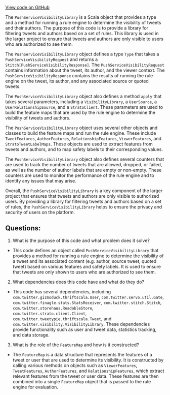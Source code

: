 [View code on GitHub](https://github.com/misbahsy/the-algorithm/visibilitylib/src/main/scala/com/twitter/visibility/interfaces/push_service/PushServiceVisibilityLibrary.scala)

The `PushServiceVisibilityLibrary` is a Scala object that provides a type and a method for running a rule engine to determine the visibility of tweets and their authors. The purpose of this code is to provide a library for filtering tweets and authors based on a set of rules. This library is used in the larger project to ensure that tweets and authors are only visible to users who are authorized to see them.

The `PushServiceVisibilityLibrary` object defines a type `Type` that takes a `PushServiceVisibilityRequest` and returns a `Stitch[PushServiceVisibilityResponse]`. The `PushServiceVisibilityRequest` contains information about the tweet, its author, and the viewer context. The `PushServiceVisibilityResponse` contains the results of running the rule engine on the tweet, its author, and any associated source or quoted tweets.

The `PushServiceVisibilityLibrary` object also defines a method `apply` that takes several parameters, including a `VisibilityLibrary`, a `UserSource`, a `UserRelationshipSource`, and a `StratoClient`. These parameters are used to build the feature maps that are used by the rule engine to determine the visibility of tweets and authors.

The `PushServiceVisibilityLibrary` object uses several other objects and classes to build the feature maps and run the rule engine. These include `TweetFeatures`, `AuthorFeatures`, `RelationshipFeatures`, `ViewerFeatures`, and `StratoTweetLabelMaps`. These objects are used to extract features from tweets and authors, and to map safety labels to their corresponding values.

The `PushServiceVisibilityLibrary` object also defines several counters that are used to track the number of tweets that are allowed, dropped, or failed, as well as the number of author labels that are empty or non-empty. These counters are used to monitor the performance of the rule engine and to identify any issues that may arise.

Overall, the `PushServiceVisibilityLibrary` is a key component of the larger project that ensures that tweets and authors are only visible to authorized users. By providing a library for filtering tweets and authors based on a set of rules, the `PushServiceVisibilityLibrary` helps to ensure the privacy and security of users on the platform.
## Questions: 
 1. What is the purpose of this code and what problem does it solve?
- This code defines an object called `PushServiceVisibilityLibrary` that provides a method for running a rule engine to determine the visibility of a tweet and its associated content (e.g. author, source tweet, quoted tweet) based on various features and safety labels. It is used to ensure that tweets are only shown to users who are authorized to see them.

2. What dependencies does this code have and what do they do?
- This code has several dependencies, including `com.twitter.gizmoduck.thriftscala.User`, `com.twitter.servo.util.Gate`, `com.twitter.finagle.stats.StatsReceiver`, `com.twitter.stitch.Stitch`, `com.twitter.storehaus.ReadableStore`, `com.twitter.strato.client.Client`, `com.twitter.tweetypie.thriftscala.Tweet`, and `com.twitter.visibility.VisibilityLibrary`. These dependencies provide functionality such as user and tweet data, statistics tracking, and data storage.

3. What is the role of the `FeatureMap` and how is it constructed?
- The `FeatureMap` is a data structure that represents the features of a tweet or user that are used to determine its visibility. It is constructed by calling various methods on objects such as `ViewerFeatures`, `TweetFeatures`, `AuthorFeatures`, and `RelationshipFeatures`, which extract relevant features from the tweet or user data. These features are then combined into a single `FeatureMap` object that is passed to the rule engine for evaluation.